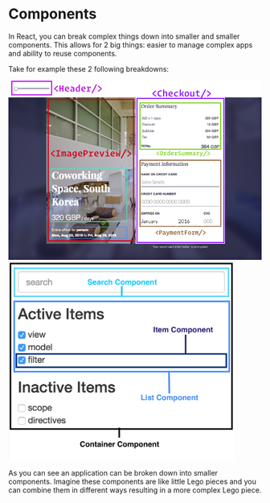 # Components

In React, you can break complex things down into smaller and smaller components. This allows for 2 big things: easier to manage complex apps and ability to reuse components.

Take for example these 2 following breakdowns:

<img src="./resources/imgs/component_breakdown_1.jpg" width="700" />

<img src="./resources/imgs/component_breakdown_2.png" width="450" />

As you can see an application can be broken down into smaller components. Imagine these components are like little Lego pieces and you can combine them in different ways resulting in a more complex Lego piece.


